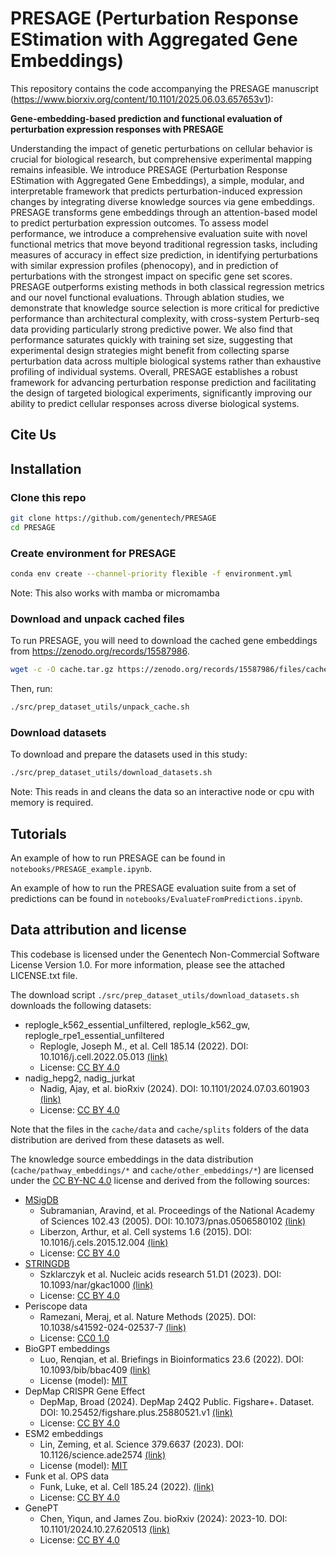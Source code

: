 # PRESAGE (Perturbation Response EStimation with Aggregated Gene Embeddings)

This repository contains the code accompanying the PRESAGE manuscript (https://www.biorxiv.org/content/10.1101/2025.06.03.657653v1):

**Gene-embedding-based prediction and functional evaluation of perturbation expression responses with PRESAGE**

Understanding the impact of genetic perturbations on cellular behavior is crucial for biological research, but comprehensive experimental mapping remains infeasible. We introduce PRESAGE (Perturbation Response EStimation with Aggregated Gene Embeddings), a simple, modular, and interpretable framework that predicts perturbation-induced expression changes by integrating diverse knowledge sources via gene embeddings. PRESAGE transforms gene embeddings through an attention-based model to predict perturbation expression outcomes. To assess model performance, we introduce a comprehensive evaluation suite with novel functional metrics that move beyond traditional regression tasks, including measures of accuracy in effect size prediction, in identifying perturbations with similar expression profiles (phenocopy), and in prediction of perturbations with the strongest impact on specific gene set scores.  PRESAGE outperforms existing methods in both classical regression metrics and our novel functional evaluations. Through ablation studies, we demonstrate that knowledge source selection is more critical for predictive performance than architectural complexity, with cross-system Perturb-seq data providing particularly strong predictive power. We also find that performance saturates quickly with training set size, suggesting that experimental design strategies might benefit from collecting sparse perturbation data across multiple biological systems rather than exhaustive profiling of individual systems. Overall, PRESAGE establishes a robust framework for advancing perturbation response prediction and facilitating the design of targeted biological experiments, significantly improving our ability to predict cellular responses across diverse biological systems.

## Cite Us

## Installation
### Clone this repo  
```sh
git clone https://github.com/genentech/PRESAGE
cd PRESAGE
```

### Create environment for PRESAGE
```sh
conda env create --channel-priority flexible -f environment.yml
```  
Note: This also works with mamba or micromamba
  
### Download and unpack cached files
To run PRESAGE, you will need to download the cached gene embeddings from https://zenodo.org/records/15587986.  
```sh
wget -c -O cache.tar.gz https://zenodo.org/records/15587986/files/cache.tar.gz?download=1
```
Then, run:

```sh
./src/prep_dataset_utils/unpack_cache.sh
```

### Download datasets
To download and prepare the datasets used in this study:  
```sh
./src/prep_dataset_utils/download_datasets.sh
```   
Note: This reads in and cleans the data so an interactive node or cpu with memory is required.

## Tutorials
An example of how to run PRESAGE can be found in `notebooks/PRESAGE_example.ipynb`.
  
An example of how to run the PRESAGE evaluation suite from a set of predictions can be found in `notebooks/EvaluateFromPredictions.ipynb`.

## Data attribution and license

This codebase is licensed under the Genentech Non-Commercial Software License Version 1.0.
For more information, please see the attached LICENSE.txt file.

The download script `./src/prep_dataset_utils/download_datasets.sh` downloads the following datasets:

* replogle_k562_essential_unfiltered, replogle_k562_gw, replogle_rpe1_essential_unfiltered
  * Replogle, Joseph M., et al.  Cell 185.14 (2022). DOI: 10.1016/j.cell.2022.05.013 [(link)](https://www.cell.com/cell/pdf/S0092-8674(22)00597-9.pdf)
  * License: [CC BY 4.0](https://creativecommons.org/licenses/by/4.0/)
* nadig_hepg2, nadig_jurkat
  * Nadig, Ajay, et al. bioRxiv (2024). DOI: 10.1101/2024.07.03.601903 [(link)](https://www.biorxiv.org/content/10.1101/2024.07.03.601903v1)
  * License: [CC BY 4.0](https://creativecommons.org/licenses/by/4.0/)

Note that the files in the `cache/data` and `cache/splits` folders of the data distribution are derived from these datasets as well.

The knowledge source embeddings in the data distribution (`cache/pathway_embeddings/*` and `cache/other_embeddings/*`) are licensed under the [CC BY-NC 4.0](https://creativecommons.org/licenses/by-nc/4.0/deed.en) license and derived from the following sources:

* [MSigDB](https://www.gsea-msigdb.org/gsea/msigdb/)
  * Subramanian, Aravind, et al. Proceedings of the National Academy of Sciences 102.43 (2005). DOI: 10.1073/pnas.0506580102 [(link)](https://doi.org/10.1073/pnas.0506580102)
  * Liberzon, Arthur, et al. Cell systems 1.6 (2015). DOI: 10.1016/j.cels.2015.12.004 [(link)](https://doi.org/10.1016/j.cels.2015.12.004)
  * License: [CC BY 4.0](https://creativecommons.org/licenses/by/4.0/)
* [STRINGDB](https://string-db.org/)
  * Szklarczyk et al. Nucleic acids research 51.D1 (2023). DOI: 10.1093/nar/gkac1000 [(link)](https://doi.org/10.1093/nar/gkac1000)
  * License: [CC BY 4.0](https://creativecommons.org/licenses/by/4.0/)
* Periscope data
  * Ramezani, Meraj, et al. Nature Methods (2025). DOI: 10.1038/s41592-024-02537-7 [(link)](https://doi.org/10.1038/s41592-024-02537-7)
  * License: [CC0 1.0](https://creativecommons.org/publicdomain/zero/1.0/deed.en)
* BioGPT embeddings
  * Luo, Renqian, et al. Briefings in Bioinformatics 23.6 (2022). DOI: 10.1093/bib/bbac409 [(link)](https://doi.org/10.1093/bib/bbac409)
  * License (model): [MIT](https://github.com/microsoft/BioGPT?tab=MIT-1-ov-file)
* DepMap CRISPR Gene Effect
  * DepMap, Broad (2024). DepMap 24Q2 Public. Figshare+. Dataset. DOI: 10.25452/figshare.plus.25880521.v1 [(link)](https://doi.org/10.25452/figshare.plus.25880521.v1)
  * License: [CC BY 4.0](https://creativecommons.org/licenses/by/4.0/)
* ESM2 embeddings
  * Lin, Zeming, et al. Science 379.6637 (2023). DOI: 10.1126/science.ade2574 [(link)](https://doi.org/10.1126/science.ade2574)
  * License (model): [MIT](https://github.com/facebookresearch/esm?tab=MIT-1-ov-file)
* Funk et al. OPS data
  * Funk, Luke, et al. Cell 185.24 (2022). [(link)](https://doi.org/10.1016/j.cell.2022.10.017)
  * License: [CC BY 4.0](https://creativecommons.org/licenses/by/4.0/)
* GenePT
  * Chen, Yiqun, and James Zou. bioRxiv (2024): 2023-10. DOI: 10.1101/2024.10.27.620513 [(link)](https://doi.org/10.1101/2024.10.27.620513)
  * License: [CC BY 4.0](https://creativecommons.org/licenses/by/4.0/)
